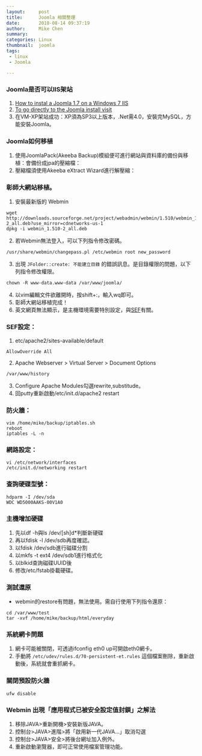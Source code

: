 ```yaml
---
layout:     post
title:      Joomla 相關整理
date:       2018-08-14 09:37:19
author:     Mike Chen
summary:    
categories: Linux
thumbnail:  joomla
tags:
 - linux
 - Joomla

---
```


### Joomla是否可以IIS架站

1. [How to instal a Joomla 1.7 on a Windows 7 IIS](http://www.youtube.com/watch?v=YeaCGNS1-kw&hd=1)
2. [To go directly to the Joomla install visit](http://www.microsoft.com/web/gallery/joomla.aspx)
3. 在VM-XP架站成功：XP須為SP3以上版本，.Net需4.0，安裝完MySQL，方能安裝Joomla。

### Joomla如何移植

1. 使用JoomlaPack(Akeeba Backup)模組便可進行網站與資料庫的備份與移植：會備份成jpa的壓縮檔：
2. 壓縮檔須使用Akeeba eXtract Wizard進行解壓縮：

### 彰師大網站移植。
1. 安裝最新版的 Webmin

```
wget http://downloads.sourceforge.net/project/webadmin/webmin/1.510/webmin_1.510-2_all.deb?use_mirror=cdnetworks-us-1
dpkg -i webmin_1.510-2_all.deb
```

2. 若Webmin無法登入，可以下列指令修改密碼。

```
/usr/share/webmin/changepass.pl /etc/webmin root new_password
```

3. 出現 `JFolder::create: 不能建立目錄` 的錯誤訊息。是目錄權限的問題，以下列指令修改權限。

```
chown -R www-data.www-data /var/www/joomla/
```

4. 以vim編輯文件欲離開時，按shift+:，輸入wq即可。
5. 彰師大網站移植完成！
6. 英文網頁無法顯示，是主機環境需要特別設定，與[SEF](http://docs.joomla.org/Enabling_Search_Engine_Friendly_(SEF)_URLs)有關。


### SEF設定：
1. etc/apache2/sites-available/default

```
AllowOverride All
```

2. Apache Webserver > Virtual Server > Document Options

```
/var/www/history
```

3. Configure Apache Modules勾選rewrite,substitude。
4. 回putty重新啟動/etc/init.d/apache2 restart


### 防火牆：

```
vim /home/mike/backup/iptables.sh
reboot
iptables -L -n
```

### 網路設定：

```
vi /etc/network/interfaces
/etc/init.d/networking restart
```

### 查詢硬碟型號：

```
hdparm -I /dev/sda
WDC WD5000AAKS-00V1A0
```


### 主機增加硬碟
1. 先以df -h與ls /dev/[sh]d*判斷新硬碟
2. 再以fdisk -l /dev/sdb再度確認。
3. 以fdisk /dev/sdb進行磁碟分割
4. 以mkfs -t ext4 /dev/sdb1進行格式化
5. 以blkid查詢磁碟UUID後
6. 修改/etc/fstab掛載硬碟。


### 測試還原
* webmin的restore有問題，無法使用。需自行使用下列指令還原：

```
cd /var/www/test
tar -xvf /home/mike/backup/html/everyday
```

### 系統網卡問題
1. 網卡可能被關閉，可透過ifconfig eth0 up可開啟eth0網卡。
2. 手動將 `/etc/udev/rules.d/70-persistent-et.rules` 這個檔案刪除，重新啟動後，系統就會重抓網卡。


### 關閉預設防火牆

```
ufw disable
```


### Webmin 出現「應用程式已被安全設定值封鎖」之解法

1. 移除JAVA>重新開機>安裝新版JAVA。
2. 控制台>JAVA>進階>將「啟用新一代JAVA...」取消勾選
3. 控制台>JAVA>安全>將後台網址加入例外。
4. 重新啟動瀏覽器，即可正常使用檔案管理功能。